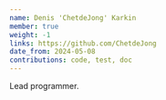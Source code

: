 ```yaml
---
name: Denis 'ChetdeJong' Karkin
member: true
weight: -1
links: https://github.com/ChetdeJong
date_from: 2024-05-08
contributions: code, test, doc
---
```

Lead programmer.